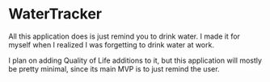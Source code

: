 # WaterTracker
All this application does is just remind you to drink water. I made it for myself when I realized I was forgetting to drink water at work. 

I plan on adding Quality of Life additions to it, but this application will mostly be pretty minimal, since its main MVP is to just remind the user.
